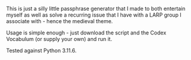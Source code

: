  This is just a silly little passphrase generator that I made to
 both entertain myself as well as solve a recurring issue that
 I have with a LARP group I associate with - hence the medieval
 theme.

 Usage is simple enough - just download the script and the Codex
 Vocabulum (or supply your own) and run it.

 Tested against Python 3.11.6.
